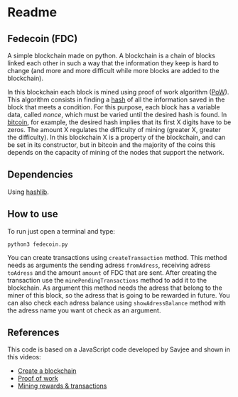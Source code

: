 # Readme

## Fedecoin (FDC)
A simple blockchain made on python.
A blockchain is a chain of blocks linked each other in such a way that the information they keep is hard to change (and more and more difficult while more blocks are added to the blockchain).

In this blockchain each block is mined using proof of work algorithm ([PoW](https://en.wikipedia.org/wiki/Proof-of-work_system)).
This algorithm consists in finding a [hash](https://en.wikipedia.org/wiki/Hash_function) of all the information saved in the block that meets a condition.
For this purpose, each block has a variable data, called *nonce*, which must be varied until the desired hash is found.
In [bitcoin](https://bitcoin.org/en/), for example, the desired hash implies that its first X digits have to be zeros.
The amount X regulates the difficulty of mining (greater X, greater the difficulty).
In this blockchain X is a property of the blockchain, and can be set in its constructor, but in bitcoin and the majority of the coins this depends on the capacity of mining of the nodes that support the network.

## Dependencies
Using [hashlib](https://docs.python.org/2/library/hashlib.html).

## How to use
To run just open a terminal and type:
```[bash]
python3 fedecoin.py
```
You can create transactions using `createTransaction` method.
This method needs as arguments the sending adress `fromAdress`, receiving adress `toAdress` and the amount `amount` of FDC that are sent.
After creating the transaction use the `minePendingTransactions` method to add it to the blockchain.
As argument this method needs the adress that belong to the miner of this block, so the adress that is going to be rewarded in future.
You can also check each adress balance using `showAdressBalance` method with the adress name you want ot check as an argument.

## References
This code is based on a JavaScript code developed by Savjee and shown in this videos:
* [Create a blockchain](https://www.youtube.com/watch?v=zVqczFZr124&t=0s&index=10&list=LLKE6wJ3t9BhLjx_P7Z0B3gA)
* [Proof of work](https://www.youtube.com/watch?v=HneatE69814)
* [Mining rewards & transactions](https://www.youtube.com/watch?v=fRV6cGXVQ4I)